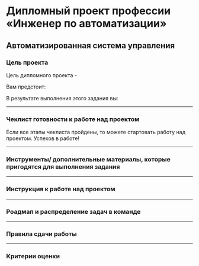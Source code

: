 # Дипломный проект профессии «Инженер по автоматизации»

## Автоматизированная система управления

### Цель проекта

Цель дипломного проекта - 

Вам предстоит:

В результате выполнения этого задания вы:


------

### Чеклист готовности к работе над проектом



Если все этапы чеклиста пройдены, то можете стартовать работу над проектом. Успехов в работе!

------

### Инструменты/ дополнительные материалы, которые пригодятся для выполнения задания


------

### Инструкция к работе над проектом




------

### Роадмап и распределение задач в команде



------

### Правила сдачи работы




------

### Критерии оценки

